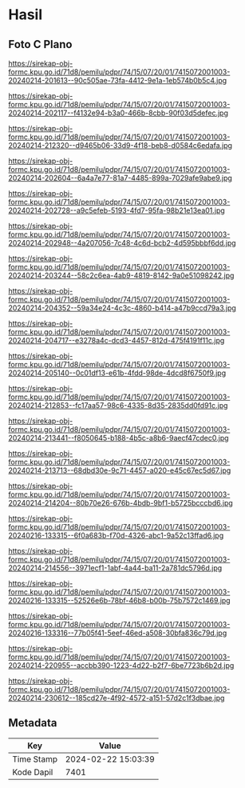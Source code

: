# Hasil

## Foto C Plano

https://sirekap-obj-formc.kpu.go.id/71d8/pemilu/pdpr/74/15/07/20/01/7415072001003-20240214-201613--90c505ae-73fa-4412-9e1a-1eb574b0b5c4.jpg

https://sirekap-obj-formc.kpu.go.id/71d8/pemilu/pdpr/74/15/07/20/01/7415072001003-20240214-202117--f4132e94-b3a0-466b-8cbb-90f03d5defec.jpg

https://sirekap-obj-formc.kpu.go.id/71d8/pemilu/pdpr/74/15/07/20/01/7415072001003-20240214-212320--d9465b06-33d9-4f18-beb8-d0584c6edafa.jpg

https://sirekap-obj-formc.kpu.go.id/71d8/pemilu/pdpr/74/15/07/20/01/7415072001003-20240214-202604--6a4a7e77-81a7-4485-899a-7029afe9abe9.jpg

https://sirekap-obj-formc.kpu.go.id/71d8/pemilu/pdpr/74/15/07/20/01/7415072001003-20240214-202728--a9c5efeb-5193-4fd7-95fa-98b21e13ea01.jpg

https://sirekap-obj-formc.kpu.go.id/71d8/pemilu/pdpr/74/15/07/20/01/7415072001003-20240214-202948--4a207056-7c48-4c6d-bcb2-4d595bbbf6dd.jpg

https://sirekap-obj-formc.kpu.go.id/71d8/pemilu/pdpr/74/15/07/20/01/7415072001003-20240214-203244--58c2c6ea-4ab9-4819-8142-9a0e51098242.jpg

https://sirekap-obj-formc.kpu.go.id/71d8/pemilu/pdpr/74/15/07/20/01/7415072001003-20240214-204352--59a34e24-4c3c-4860-b414-a47b9ccd79a3.jpg

https://sirekap-obj-formc.kpu.go.id/71d8/pemilu/pdpr/74/15/07/20/01/7415072001003-20240214-204717--e3278a4c-dcd3-4457-812d-475f4191f11c.jpg

https://sirekap-obj-formc.kpu.go.id/71d8/pemilu/pdpr/74/15/07/20/01/7415072001003-20240214-205140--0c01df13-e61b-4fdd-98de-4dcd8f6750f9.jpg

https://sirekap-obj-formc.kpu.go.id/71d8/pemilu/pdpr/74/15/07/20/01/7415072001003-20240214-212853--fc17aa57-98c6-4335-8d35-2835dd0fd91c.jpg

https://sirekap-obj-formc.kpu.go.id/71d8/pemilu/pdpr/74/15/07/20/01/7415072001003-20240214-213441--f8050645-b188-4b5c-a8b6-9aecf47cdec0.jpg

https://sirekap-obj-formc.kpu.go.id/71d8/pemilu/pdpr/74/15/07/20/01/7415072001003-20240214-213713--68dbd30e-9c71-4457-a020-e45c67ec5d67.jpg

https://sirekap-obj-formc.kpu.go.id/71d8/pemilu/pdpr/74/15/07/20/01/7415072001003-20240214-214204--80b70e26-676b-4bdb-9bf1-b5725bcccbd6.jpg

https://sirekap-obj-formc.kpu.go.id/71d8/pemilu/pdpr/74/15/07/20/01/7415072001003-20240216-133315--6f0a683b-f70d-4326-abc1-9a52c13ffad6.jpg

https://sirekap-obj-formc.kpu.go.id/71d8/pemilu/pdpr/74/15/07/20/01/7415072001003-20240214-214556--3971ecf1-1abf-4a44-ba11-2a781dc5796d.jpg

https://sirekap-obj-formc.kpu.go.id/71d8/pemilu/pdpr/74/15/07/20/01/7415072001003-20240216-133315--52526e6b-78bf-46b8-b00b-75b7572c1469.jpg

https://sirekap-obj-formc.kpu.go.id/71d8/pemilu/pdpr/74/15/07/20/01/7415072001003-20240216-133316--77b05f41-5eef-46ed-a508-30bfa836c79d.jpg

https://sirekap-obj-formc.kpu.go.id/71d8/pemilu/pdpr/74/15/07/20/01/7415072001003-20240214-220955--accbb390-1223-4d22-b2f7-6be7723b6b2d.jpg

https://sirekap-obj-formc.kpu.go.id/71d8/pemilu/pdpr/74/15/07/20/01/7415072001003-20240214-230612--185cd27e-4f92-4572-a151-57d2c1f3dbae.jpg


## Metadata

| Key        | Value               |
| ---------- | ------------------- |
| Time Stamp | 2024-02-22 15:03:39 |
| Kode Dapil | 7401                |



